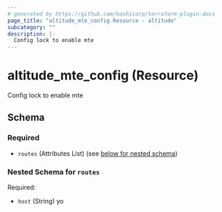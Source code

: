 ```yaml
---
# generated by https://github.com/hashicorp/terraform-plugin-docs
page_title: "altitude_mte_config Resource - altitude"
subcategory: ""
description: |-
  Config lock to enable mte
---
```


# altitude_mte_config (Resource)

Config lock to enable mte



<!-- schema generated by tfplugindocs -->
## Schema

### Required

- `routes` (Attributes List) (see [below for nested schema](#nestedatt--routes))

<a id="nestedatt--routes"></a>
### Nested Schema for `routes`

Required:

- `host` (String) yo
